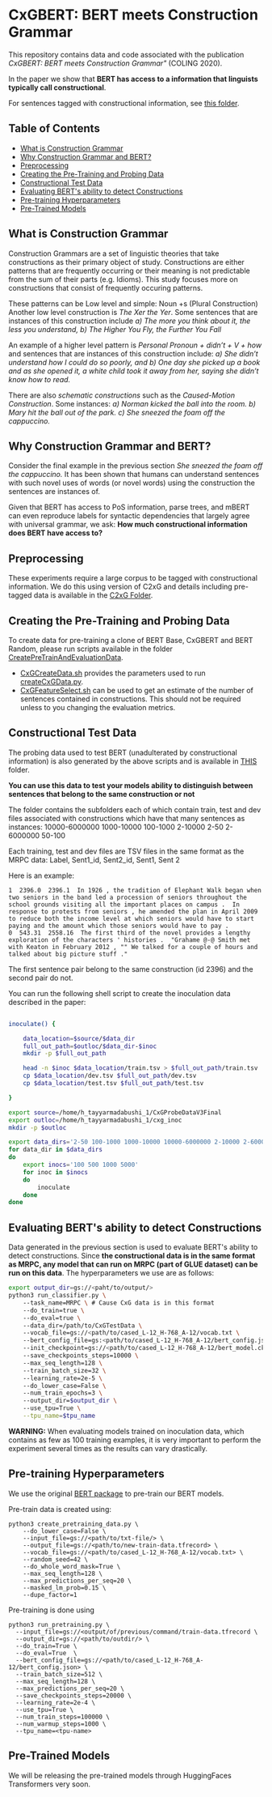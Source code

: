 # CxGBERT: BERT meets Construction Grammar

This repository contains data and code associated with the publication  *CxGBERT: BERT meets Construction Grammar"* (COLING 2020). 

In the paper we show that **BERT has access to a information that linguists typically call constructional**. 

For sentences tagged with constructional information, see [this folder](https://github.com/H-TayyarMadabushi/CxGBERT-BERT-meets-Construction-Grammar/tree/master/C2xG#tagged-sentences).

## Table of Contents
 - [What is Construction Grammar](#What-is-Construction-Grammar)
 - [Why Construction Grammar and BERT?](#Why-Construction-Grammar-and-BERT?)
 - [Preprocessing](#Preprocessing)
 - [Creating the Pre-Training and Probing Data](#Creating-the-Pre-Training-and-Probing-Data)
 - [Constructional Test Data](#Constructional-Test-Data)
 - [Evaluating BERT's ability to detect Constructions](https://github.com/H-TayyarMadabushi/CxGBERT-BERT-meets-Construction-Grammar/blob/master/README.md#evaluating-berts-ability-to-detect-constructions)
 - [Pre-training Hyperparameters](#Pre-training-Hyperparameters)
 - [Pre-Trained Models](#Pre-Trained-Models)

## What is Construction Grammar

Construction Grammars are a set of linguistic theories that take constructions as their primary object of study. Constructions are either patterns that are frequently occurring or their meaning is not predictable from the sum of their parts (e.g. Idioms). This study focuses more on constructions that consist of frequently occuring patterns. 

These patterns can be  Low level and simple: Noun +s (Plural Construction) 
Another low level construction is *The Xer the Yer*. Some sentences that are instances of this construction include *a) The more you think about it, the less you understand, b) The Higher You Fly, the Further You Fall*

An example of a higher level pattern is  *Personal Pronoun + didn’t + V + how* and sentences that are instances of this construction include: *a) She didn’t understand how I could do so poorly, and b) One day she picked up a book and as she opened it, a white child took it away from her, saying she didn’t know how to read.*

There are also *schematic constructions* such as the *Caused-Motion Construction*. Some instances: *a) Norman kicked the ball into the room. b) Mary hit the ball out of the park. c) She sneezed the foam off the cappuccino.*

## Why Construction Grammar and BERT?

Consider the final example in the previous section *She sneezed the foam off the cappuccino.* It has been shown that humans can understand sentences with such novel uses of words (or novel words) using the construction the sentences are instances of. 

Given that BERT has access to PoS information, parse trees, and mBERT can even reproduce labels for syntactic dependencies that largely agree with universal grammar, we ask: **How much constructional information does BERT have access to?**


## Preprocessing

These experiments require a large corpus to be tagged with constructional information. We do this using version of C2xG and details including pre-tagged data is available in the [C2xG Folder](https://github.com/H-TayyarMadabushi/CxGBERT-BERT-meets-Construction-Grammar/tree/master/C2xG). 

## Creating the Pre-Training and Probing Data

To create data for pre-training a clone of BERT Base, CxGBERT and BERT Random, please run scripts available in the folder [CreatePreTrainAndEvaluationData](https://github.com/H-TayyarMadabushi/CxGBERT-BERT-meets-Construction-Grammar/tree/master/CreatePreTrainAndEvaluationData). 

 - [CxGCreateData.sh](https://github.com/H-TayyarMadabushi/CxGBERT-BERT-meets-Construction-Grammar/blob/master/CreatePreTrainAndEvaluationData/CxGCreateData.sh) provides the parameters used to run [createCxGData.py](https://github.com/H-TayyarMadabushi/CxGBERT-BERT-meets-Construction-Grammar/blob/master/CreatePreTrainAndEvaluationData/createCxGData.py). 
 - [CxGFeatureSelect.sh](https://github.com/H-TayyarMadabushi/CxGBERT-BERT-meets-Construction-Grammar/blob/master/CreatePreTrainAndEvaluationData/CxGFeatureSelect.sh) can be used to get an estimate of the number of sentences contained in constructions. This should not be required unless to you changing the evaluation metrics.

## Constructional Test Data

The probing data used to test BERT (unadulterated by constructional information) is also generated by the above scripts and is available in [THIS](https://github.com/H-TayyarMadabushi/CxGBERT-BERT-meets-Construction-Grammar/tree/master/CxGTestData) folder. 

**You can use this data to test your models ability to distinguish between sentences that belong to the same construction or not**

The folder contains the subfolders each of which contain train, test and dev files associated with constructions which have that many sentences as instances: 10000-6000000  1000-10000  100-1000  2-10000  2-50  2-6000000  50-100

Each training, test and dev files are TSV files in the same format as the MRPC data: Label, Sent1_id, Sent2_id, Sent1, Sent 2

Here is an example: 

	1  2396.0  2396.1  In 1926 , the tradition of Elephant Walk began when two seniors in the band led a procession of seniors throughout the school grounds visiting all the important places on campus .  In response to protests from seniors , he amended the plan in April 2009 to reduce both the income level at which seniors would have to start paying and the amount which those seniors would have to pay .
	0  543.31  2558.16  The first third of the novel provides a lengthy exploration of the characters ' histories .  "Grahame @-@ Smith met with Keaton in February 2012 , "" We talked for a couple of hours and talked about big picture stuff ."

The first sentence pair belong to the same construction (id 2396) and the second pair do not. 

You can run the following shell script to create the inoculation data described in the paper: 

```bash

inoculate() {

    data_location=$source/$data_dir
    full_out_path=$outloc/$data_dir-$inoc
    mkdir -p $full_out_path

    head -n $inoc $data_location/train.tsv > $full_out_path/train.tsv
    cp $data_location/dev.tsv $full_out_path/dev.tsv
    cp $data_location/test.tsv $full_out_path/test.tsv

}

export source=/home/h_tayyarmadabushi_1/CxGProbeDataV3Final
export outloc=/home/h_tayyarmadabushi_1/cxg_inoc
mkdir -p $outloc

export data_dirs='2-50 100-1000 1000-10000 10000-6000000 2-10000 2-6000000 50-100'
for data_dir in $data_dirs
do
    export inocs='100 500 1000 5000'
    for inoc in $inocs
    do
        inoculate
    done
done
```

## Evaluating BERT's ability to detect Constructions

Data generated in the previous section is used to evaluate BERT's ability to detect constructions. Since **the constructional data is in the same format as MRPC, any model that can run on MRPC (part of GLUE dataset) can be run on this data**. The hyperparameters we use are as follows: 

```bash
export output_dir=gs://<paht/to/output/> 
python3 run_classifier.py \ 
	--task_name=MRPC \ # Cause CxG data is in this format
	--do_train=true \ 
	--do_eval=true \ 
	--data_dir=/path/to/CxGTestData \ 
	--vocab_file=gs://<path/to/cased_L-12_H-768_A-12/vocab.txt \ 
	--bert_config_file=gs:<path/to/cased_L-12_H-768_A-12/bert_config.json \ 
	--init_checkpoint=gs://<path/to/cased_L-12_H-768_A-12/bert_model.ckpt \ 
	--save_checkpoints_steps=10000 \ 
	--max_seq_length=128 \ 
	--train_batch_size=32 \ 
	--learning_rate=2e-5 \ 
	--do_lower_case=False \ 
	--num_train_epochs=3 \ 
	--output_dir=$output_dir \ 
	--use_tpu=True \
	--tpu_name=$tpu_name

```

**WARNING:** When evaluating models trained on inoculation data, which contains as few as 100 training examples, it is very important to perform the experiment several times as the results can vary drastically.  

## Pre-training Hyperparameters

We use the original [BERT package](https://github.com/google-research/bert) to pre-train our BERT models. 

Pre-train data is created using: 

	python3 create_pretraining_data.py \
		--do_lower_case=False \
		--input_file=gs://<path/to/txt-file/> \
		--output_file=gs://<path/to/new-train-data.tfrecord> \
		--vocab_file=gs://<path/to/cased_L-12_H-768_A-12/vocab.txt> \
		--random_seed=42 \
		--do_whole_word_mask=True \
		--max_seq_length=128 \
		--max_predictions_per_seq=20 \
		--masked_lm_prob=0.15 \
		--dupe_factor=1

Pre-training is done using 

	python3 run_pretraining.py \
      --input_file=gs://<output/of/previous/command/train-data.tfrecord \
      --output_dir=gs://<path/to/outdir/> \
      --do_train=True \
      --do_eval=True  \
      --bert_config_file=gs://<path/to/cased_L-12_H-768_A-12/bert_config.json> \
      --train_batch_size=512 \
      --max_seq_length=128 \
      --max_predictions_per_seq=20 \
      --save_checkpoints_steps=20000 \
      --learning_rate=2e-4 \
      --use_tpu=True \
      --num_train_steps=100000 \
      --num_warmup_steps=1000 \
      --tpu_name=<tpu-name>


## Pre-Trained Models

We will be releasing the pre-trained models through HuggingFaces Transformers very soon. 

